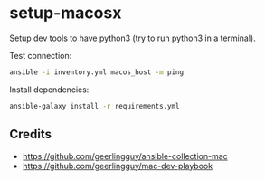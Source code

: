 # setup-macosx

Setup dev tools to have python3 (try to run python3 in a terminal).

Test connection:

```sh
ansible -i inventory.yml macos_host -m ping
```

Install dependencies:

```sh
ansible-galaxy install -r requirements.yml
```

## Credits

* https://github.com/geerlingguy/ansible-collection-mac
* https://github.com/geerlingguy/mac-dev-playbook
